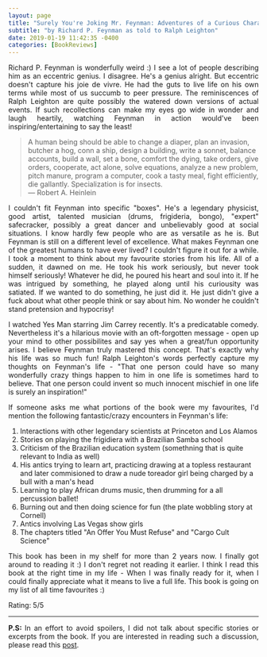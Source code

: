 ```yaml
---
layout: page
title: "Surely You're Joking Mr. Feynman: Adventures of a Curious Character"
subtitle: "by Richard P. Feynman as told to Ralph Leighton"
date: 2019-01-19 11:42:35 -0400
categories: [BookReviews]
---
```


<p align="justify"> Richard P. Feynman is wonderfully weird :) I see a lot of people describing him as an eccentric genius. I disagree. He's a genius alright. But eccentric doesn't capture his joie de vivre. He had the guts to live life on his own terms while most of us succumb to peer pressure. The reminiscences of Ralph Leighton are quite possibly the watered down versions of actual events. If such recollections can make my eyes go wide in wonder and laugh heartily, watching Feynman in action would've been inspiring/entertaining to say the least! </p>    

<blockquote> A human being should be able to change a diaper, plan an invasion, butcher a hog, conn a ship, design a building, write a sonnet, balance accounts, build a wall, set a bone, comfort the dying, take orders, give orders, cooperate, act alone, solve equations, analyze a new problem, pitch manure, program a computer, cook a tasty meal, fight efficiently, die gallantly. Specialization is for insects. 
<br>
― Robert A. Heinlein 
</blockquote>

<p align="justify"> I couldn't fit Feynman into specific "boxes". He's a legendary physicist, good artist, talented musician (drums, frigideria, bongo), "expert" safecracker, possibly a great dancer and unbelievably good at social situations. I know hardly few people who are as versatile as he is. But Feynman is still on a different level of excellence. What makes Feynman one of the greatest humans to have ever lived? I couldn't figure it out for a while. I took a moment to think about my favourite stories from his life. All of a sudden, it dawned on me. He took his work seriously, but never took himself seriously! Whatever he did, he poured his heart and soul into it. If he was intrigued by something, he played along until his curiousity was satiated. If we wanted to do something, he just did it. He just didn't give a fuck about what other people think or say about him. No wonder he couldn't stand pretension and hypocrisy! </p>

<p align="justify"> I watched Yes Man starring Jim Carrey recently. It's a predicatable comedy. Nevertheless it's a hilarious movie with an oft-forgotten message - open up your mind to other possibilites and say yes when a great/fun opportunity arises. I believe Feynman truly mastered this concept. That's exactly why his life was so much fun! Ralph Leighton's words perfectly capture my thoughts on Feynman's life - "That one person could have so many wonderfully crazy things happen to him in one life is sometimes hard to believe. That one person could invent so much innocent mischief in one life is surely an inspiration!" </p>

<p align="justify"> If someone asks me what portions of the book were my favourites, I'd mention the following fantastic/crazy encounters in Feynman's life: </p> 
<ol>
    <li> Interactions with other legendary scientists at Princeton and Los Alamos </li>
    <li> Stories on playing the frigidiera with a Brazilian Samba school </li>
    <li> Criticism of the Brazilian education system (somethning that is quite relevant to India as well) </li> 
    <li> His antics trying to learn art, practicing drawing at a topless restaurant and later commisioned to draw a nude toreador girl being charged by a bull with a man's head </li>
    <li> Learning to play African drums music, then drumming for a all percussion ballet! </li>
    <li> Burning out and then doing science for fun (the plate wobbling story at Cornell) </li>
    <li> Antics involving Las Vegas show girls </li>
    <li> The chapters titled "An Offer You Must Refuse" and "Cargo Cult Science" </li>
</ol>

<p align="justify"> This book has been in my shelf for more than 2 years now. I finally got around to reading it :) I don't regret not reading it earlier. I think I read this book at the right time in my life - When I was finally ready for it, when I could finally appreciate what it means to live a full life. This book is going on my list of all time favourites :) </p>

<p align="justify"> Rating: 5/5 </p>

<!-- ----------------------------------------------------------------------------------------------------------------- -->
<hr class="major" />
<!-- ----------------------------------------------------------------------------------------------------------------- -->

<p align="justify"> <b>P.S: </b> In an effort to avoid spoilers, I did not talk about specific stories or excerpts from the book. If you are interested in reading such a discussion, please read this <a href="{{site.baseurl}}/musings/excerpts-surely-you-are-joking-mr-feynman/">post</a>. </p>
